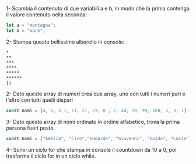 
1- Scambia il contenuto di due variabili a e b, in modo che la prima contenga il valore contenuto nella seconda:

```js
let a = "montagna";
let b = "mare";
```

2- Stampa questo bellissimo alberello in console:
```
*
**
***
****
*****
******
||
```

2- Dato questo array di numeri crea due array, uno con tutti i numeri pari e l'altro con tutti quelli dispari

```js
const nomi = [4, 5, 3,1, 11, 21, 23, 0 , 2, 44, 19, 99, 100, 2, 3, 1]
```

3- Dato questo array di nomi ordinato in ordine alfabetico, trova la prima persona fuori posto.

```js
const nomi = ["Amelia", "Ciro","Edoardo", "Giovanni", "Guido", "Lucia", "Marco", "Bastiano", "Ottavia", "Zeno"]
```

4- Scrivi un ciclo for che stampa in console il countdown da 10 a 0, poi trasforma il ciclo for in un ciclo while.
